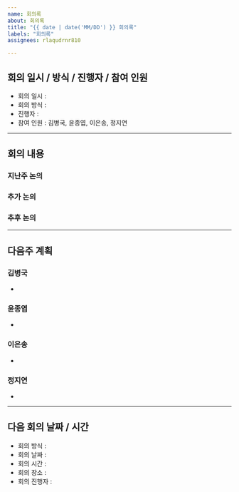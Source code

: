 ```yaml
---
name: 회의록
about: 회의록
title: "{{ date | date('MM/DD') }} 회의록"
labels: "회의록"
assignees: rlaqudrnr810

---
```


## 회의 일시 / 방식 / 진행자 / 참여 인원
- 회의 일시 : 
- 회의 방식 : 
- 진행자 : 
- 참여 인원 : 김병국, 윤종엽, 이은송, 정지연

---
## 회의 내용
### 지난주 논의

### 추가 논의

### 추후 논의

---

## 다음주 계획
### 김병국 
- 
### 윤종엽
- 
### 이은송
- 
### 정지연
- 

---

## 다음 회의 날짜 / 시간
- 회의 방식 : 
- 회의 날짜 : 
- 회의 시간 : 
- 회의 장소 : 
- 회의 진행자 : 
